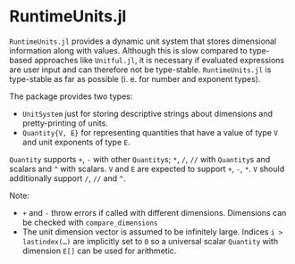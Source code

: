 # RuntimeUnits.jl

`RuntimeUnits.jl` provides a dynamic unit system that stores dimensional information along with values.
Although this is slow compared to type-based approaches like `Unitful.jl`, it is necessary if evaluated
expressions are user input and can therefore not be type-stable. `RuntimeUnits.jl` is type-stable as far
as possible (i. e. for number and exponent types).

The package provides two types:
- `UnitSystem` just for storing descriptive strings about dimensions and pretty-printing of units.
- `Quantity{V, E}` for representing quantities that have a value of type `V` and unit exponents of
    type `E`.

`Quantity` supports `+`, `-` with other `Quantity`s; `*`, `/`, `//` with `Quantity`s and scalars and
`^` with scalars. `V` and `E` are expected to support `+`, `-`, `*`. `V` should additionally support
`/`, `//` and `^`.

Note:
- `+` and `-` throw errors if called with different dimensions. Dimensions can be checked with `compare_dimensions`
- The unit dimension vector is assumed to be infinitely large. Indices `i > lastindex(…)` are implicitly set to `0`
  so a universal scalar `Quantity` with dimension `E[]` can be used for arithmetic.
